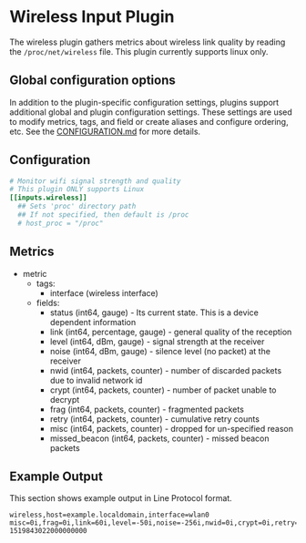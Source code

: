 # Wireless Input Plugin

The wireless plugin gathers metrics about wireless link quality by reading the
`/proc/net/wireless` file. This plugin currently supports linux only.

## Global configuration options <!-- @/docs/includes/plugin_config.md -->

In addition to the plugin-specific configuration settings, plugins support
additional global and plugin configuration settings. These settings are used to
modify metrics, tags, and field or create aliases and configure ordering, etc.
See the [CONFIGURATION.md][CONFIGURATION.md] for more details.

[CONFIGURATION.md]: ../../../docs/CONFIGURATION.md#plugins

## Configuration

```toml @sample.conf
# Monitor wifi signal strength and quality
# This plugin ONLY supports Linux
[[inputs.wireless]]
  ## Sets 'proc' directory path
  ## If not specified, then default is /proc
  # host_proc = "/proc"
```

## Metrics

- metric
  - tags:
    - interface (wireless interface)
  - fields:
    - status (int64, gauge) - Its current state. This is a device dependent
                              information
    - link (int64, percentage, gauge) - general quality of the reception
    - level (int64, dBm, gauge) - signal strength at the receiver
    - noise (int64, dBm, gauge) - silence level (no packet) at the receiver
    - nwid (int64, packets, counter) - number of discarded packets due to
                                       invalid network id
    - crypt (int64, packets, counter) - number of packet unable to decrypt
    - frag (int64, packets, counter) - fragmented packets
    - retry (int64, packets, counter) - cumulative retry counts
    - misc (int64, packets, counter) - dropped for un-specified reason
    - missed_beacon (int64, packets, counter) - missed beacon packets

## Example Output

This section shows example output in Line Protocol format.

```text
wireless,host=example.localdomain,interface=wlan0 misc=0i,frag=0i,link=60i,level=-50i,noise=-256i,nwid=0i,crypt=0i,retry=1525i,missed_beacon=0i,status=0i 1519843022000000000
```
